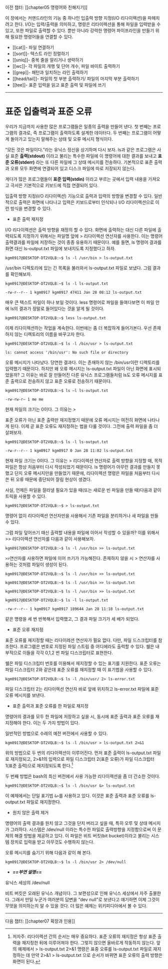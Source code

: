 
이전 챕터: [[chapter05 명령어와 친해지기]]


이 장에서는 커맨드라인의 기능 중 하나인 입출력 방향 지정(I/O 리다이렉션)을 파헤치려고 한다. I/O는 입력/출력을 의미하고, 명령은 리타이렉션을 통해 파일을 입력받을 수 있고, 또한 파일로 출력할 수 있다. 뿐만 아니라 강력한 명령어 파이프라인을 만들기 위해 필요한 명령어들을 연결할 수 있다.


- [[cat]]- 파일 연결하기
- [[sort]]- 텍스트 라인 정렬하기
- [[uniq]]- 중복 줄을 알리거나 생략하기
- [[wc]]- 각 파일의 개행 및 단어 개수, 파일 바이트 출력하기
- [[grep]]- 패턴과 일치하는 라인 출력하기
- [[head/tail]]- 파일의 첫 부분 출력하기/ 파일의 마지막 부분 출력하기
- [[tee]]- 표준 입력을 읽고 표준 출력 및 파일에 쓰기

---

# 표준 입출력과 표준 오류


우리가 지금까지 사용한 많은 프로그램들은 일종의 출력을 만들어 낸다. 첫 번째는 프로그램의 결과로, 즉 프로그램이 출력하도록 설계한 데이터다. 두 번째는 프로그램이 어떻게 돌아가고 있는지 말해주는 상태 및 오류 메시지 형식이다.

“모든 것은 파일이다.”라는 유닉스 정신을 상기하며 다시 보자. ls과 같은 프로그램은 사실 표준 **출력(stdout)** 이라고 불리는 특수한 파일에 이 명령어에 대한 결과를 보내고 **표준 오류(stderr)** 라는 또 다른 파일에 그 상태 메시지를 전송하다. 기본적으로 표준 출력과 오류 모두 화면에 연결되어 있고 디스크 파일에 따로 저장되지 않는다.

게다가 많은 프로그램들이 **표준 입력(stdin)** 이라고 부르는 곳에서 입력 내용을 가져오고 극서은 기본적으로 키보드에 직접 연결되어 있다.

입출력 방향 지정(I/O 리다이렉션) 기능으로 출력과 입력의 방향을 변경할 수 있다. 일반적으로 출력은 화면에 나타나고 입력은 키보드로부터 인식되나 I/O 리다이렉션으로 이런 방식을 변경할 수 있다.


- 표준 출력 재지정


I/O 리다이렉션은 출력 방향을 재정의 할 수 있다. 화면에 출력하는 대신 다른 파일에 출력되도록 지정하기 위해서는 파일명 앞에 > 리다이렉션 연산자를 사용한다. 이는 명령어 출력결과를 파일에 저장하는 것이 종종 유용하기 때문이다. 예를 들면, ls 명령어 결과를 화면 대신 ls-output.txt 파일에 보내지도록 지정했다고 하자.


``` shell
kgm0917@DESKTOP-DT2VQLB:~$ ls -l /usr/bin > ls-output.txt
```

/usr/bin 디렉토리에 있는 긴 목록을 불러와서 ls-output.txt 파일로 보냈다. 그럼 결과를 확인해보자.


``` shell
kgm0917@DESKTOP-DT2VQLB:~$ ls -l ls-output.txt

-rw-r--r-- 1 kgm0917 kgm0917 47411 Jan 28 08:12 ls-output.txt
```

매우 큰 텍스트 파일이 하나 보일 것이다. less 명령어로 파일을 들여다보면 이 파일 안에 ls의 결과가 정말로 들어있다는 것을 알게 될 것이다.


``` shell
kgm0917@DESKTOP-DT2VQLB:~$ less ls-output.txt
```

이제 리다이렉션하는 작업을 계속한다. 이번에는 좀 더 복잡하게 들어가본다. 우선 존재하지 않는 디렉토리의 이름을 바꾸고자 한다.


```shell
kgm0917@DESKTOP-DT2VQLB:~$ ls -l /bin/usr > ls-output.txt

ls: cannot access '/bin/usr': No such file or directory
```


오류 메시지가 나타났다. 당연한 결과다. 이는 존재하지 않는 /bin/usr이란 디렉토리를 입력했기 때문이다. 하지만 왜 오류 메시지는 ls-output.txt 파일이 아닌 화면에 표시되었을까? 그 이유는 바로 잘 만들어진 다른 유닉스 프로그램들처럼 ls도 오류 메시지를 표준 출력으로 전송하지 않고 표준 오류로 전송하기 때문이다.

```shell
kgm0917@DESKTOP-DT2VQLB:~$ ls –l ls-output.txt

-rw-rw-r— 1 me me
```

현재 파일의 크기는 0이다. 그 이유는 >

표준 오류가 아닌 표준 출력만 재지정했기 때문에 오류 메시지는 여전히 화면에 나타나게 된다. 이제 곧 표준 오류도 재지정하는 법을 다룰 것이다. 그전에 출력 파일을 좀 더 살펴보자.

```shell
kgm0917@DESKTOP-DT2VQLB:~$ ls -l ls-output.txt

-rw-r--r-- 1 kgm0917 kgm0917 0 Jan 28 11:02 ls-output.txt
```


현재 파일 크기는 0이다. 그 이유는 > 리다이렉션 연산자로 출력 방향을 지정할 때, 목적 파일은 항상 처음부터 다시 작성되었기 때문이다. ls 명령어가 아무런 결과를 만들지 못했고 단지 오류 메시지만을 만들었기 때문에, 리다이렉션 명령은 파일을 처음부터 다시 쓴 뒤 오류 때문에 중단되어 잘림 현상이 생겼다.

사실, 언제든 파일을 잘라낼 필요가 있을 때(또는 새로운 빈 파일을 만들 때)다음과 같이 트릭을 사용할 수 있다.


```shell
kgm0917@DESKTOP-DT2VQLB:~$ > ls-output.txt
```

명령어 없이 리다이렉션 연산자만을 사용해서 기존 파일을 분리하거나 새 파일을 만들 수 있다.

그럼 파일 덮어쓰기 때신 출력할 내용을 파일에 이어서 작성할 수 있을까? 이를 위해서 >> 리다이렉션 연산자를 다음과 같이 사용해보자.


```shell
kgm0917@DESKTOP-DT2VQLB:~$ ls -l /usr/bin >> ls-output.txt
```

`>>`연산자를 사용하면 파일에 이어 쓰기가 가능해진다. 존재하지 않을 시 > 연산자를 사용하는 것처럼 파일이 생성이 된다.


``` shell
kgm0917@DESKTOP-DT2VQLB:~$ ls -l /usr/bin >> ls-output.txt

kgm0917@DESKTOP-DT2VQLB:~$ ls -l /usr/bin >> ls-output.txt

kgm0917@DESKTOP-DT2VQLB:~$ ls -l /usr/bin >> ls-output.txt

kgm0917@DESKTOP-DT2VQLB:~$ ls -l ls-output.txt

-rw-r--r-- 1 kgm0917 kgm0917 189644 Jan 28 11:18 ls-output.txt
```


같은 명령을 세 번 반복해서 입력했고, 그 결과 파일 크기가 세 배가 되었다.



- 표준 오류 재지정

표준 오류를 재지정할 때는 리다이레션 연산자가 필요 없다. 다만, 파일 드스크립터를 참조한다. 프로그램은 번호로 지정된 파일 스트림 중 어디에라도 출력할 수 있다. 쉘은 내부적으로 이들을 각각 0,1,2 번 파일 디스크립터로 표현한다.

쉘은 파일 디스크립터 번호를 이용해서 재지정할 수 있는 표기를 지원한다. 표준 오류는 파일 디스크립터 2와 같은데 표준 오류를 재지정할 때 이 표기법을 사용할 수 있다.


```
kgm0917@DESKTOP-DT2VQLB:~$ ls -l /bin/usr/ 2> ls-error.txt
```

파일 디스크립터 2는 리다이렉션 연산자 바로 앞에 위치하고 ls-error.txt 파일에 표준 오류 메시지를 보낸다.



- 표준 출력과 표준 오류를 한 파일로 재지정


명령어의 결과를 모두 한 파일에 저장하고 싶을 시, 동시에 표준 출력과 표준 오류를 재지정해야 한다. 이는 두 가지 방법이 있다.

일반적인 방법으로 수레의 예전 버전에서 사용할 수 있다.


``` shell
kgm0917@DESKTOP-DT2VQLB:~$ ls -l /bin/usr > ls-output.txt 2>&1
```

위의 방법으로 두 번의 리다이렉션이 이루어진다. 먼저 표준 출력이 ls-output.txt 파일로 재지정되고, 2>&1의 입력으로 파일 디스크립터 2(표준 오류)가 파일 디스크립터 1(표준 출력)으로 재지정되도록 한다.[^1]


두 번째 방법은 bash의 최신 버전에서 사용 가능한 리다이렉션을 좀 더 간소한 것이다.


```shell
kgm0917@DESKTOP-DT2VQLB:~$ ls -l /bin/usr &> ls-output.txt
```


이 예제에서는 단일 표기법 `&>`를 사용하고 있다. 이것은 표준 출력과 표준 오류를 ls-output.txt 파일로 재지정한다.



- 원치 않은 출력 제거


명령어의 출력 결과를 원치 않고 그것을 단지 버리고 싶을 때, 특히 오루 및 상태 메시지가 그러하다. 시스템은 /dev/null 이라는 특수한 파일로 출력방향을 지정함으로써 이 문제의 해결 방법을 제공하고 있다. 이 파일은 비트 버킷(bit bucket)이라고 불리는 시스템 장치로 입력을 받고 아무것도 수행하지 않는다.

오류 메시지를 숨기기 위해 다음과 같이 해 본다.


```shell
kgm0917@DESKTOP-DT2VQLB:~$ ls -l /bin/usr 2> /dev/null
```


- ***==부연 설명==***

유닉스 세상의 /dev/null

비트 버킷은 오래된 유닉스 개념이다. 그 보편성으로 인해 유닉스 세상에서 자주 출몰한다. 그래서 만일 누군가 여러분의 답변을 “dev null”로 보낸다고 얘기하면 이제 그것이 무엇을 의미하는지 알 수 있을 것다. 더 많은 예제는 위키피디아에서 볼 수 있다.

[^1]: 저자주: 리다이렉션 간의 순서는 매우 중요하다. 표준 오류의 재지정은 항상 표준 출력을 재지정한 뒤에 이루어져야 한다. 그렇지 않으면 올바르게 작동하지 않는다. 앞의 예제에서 > ls-output.txt 2>&1 명령은 표중 오류를 ls-output.txt 파일로 재지정하는 데 만약 2>&1 > ls-output.txt 으로 순서가 바뀌면 표준 오류의 출력 방향은 화면이 된다.

---

다음 챕터: [[chapter07 확장과 인용]]